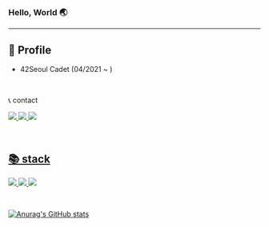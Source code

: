 ### Hello, World 🌏

---
👤 Profile
---
- 42Seoul Cadet   (04/2021 ~ )
<br/>

<!-- <img src="https://img.shields.io/badge/04/2021 ~-222222?label=42SEOUL&style=flat-square&logo=42&labelColor=000000&logoColor=FFFFFF"/> -->


📞 contact

<a href="mailto:ohdiar@gmail.com" target="_blank"><img src="https://img.shields.io/badge/ohdiar@gmail.com-EA4335?style=flat&logo=Gmail&logoColor=white&link=ohdiar@gmail.com"/> <a href="https://instagram.com/ro_heun" target="_blank"><img src="https://img.shields.io/badge/ro_heun-E4405F?&style=flat&logo=Instagram&logoColor=FFFFFF"/> <a href="https://raidho.tistory.com" target="_blank"><img src="https://img.shields.io/badge/blog-000000?&style=flat&logo=Tistory&logoColor=FFFFFF"/>


  <br/>
  
📚 stack
  ---
<img src="https://img.shields.io/badge/Swift-F05138?&style=flat&logo=Swift&logoColor=FFFFFF"/> <img src="https://img.shields.io/badge/C-A8B9CC?&style=flat&logo=C&logoColor=FFFFFF"/> <img src="https://img.shields.io/badge/C++-00599C?&style=flat&logo=C++&logoColor=FFFFFF"/>


  <br/>
  
  ![Anurag's GitHub stats](https://github-readme-stats.vercel.app/api?username=ohdair&show_icons=true&theme=radical)
  <!--
**ohdair/ohdair** is a ✨ _special_ ✨ repository because its `README.md` (this file) appears on your GitHub profile.

Here are some ideas to get you started:

- 🔭 I’m currently working on ...
- 🌱 I’m currently learning ...
- 👯 I’m looking to collaborate on ...
- 🤔 I’m looking for help with ...
- 💬 Ask me about ...
- 📫 How to reach me: ...
- 😄 Pronouns: ...
- ⚡ Fun fact: ...
-->
